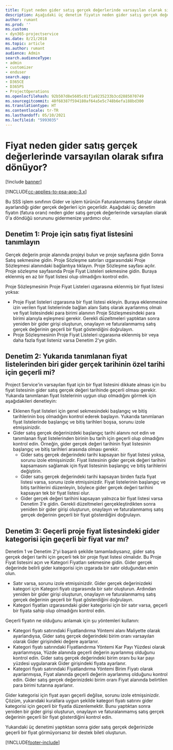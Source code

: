 ```yaml
---
title: Fiyat neden gider satış gerçek değerlerinde varsayılan olarak sıfıra dönüyor?
description: Aşağıdaki üç denetim fiyatın neden gider satış gerçek değerlerinde varsayılan olarak 0'a döndüğü sorununu gidermenize yardımcı olur.
author: rumant
ms.prod: ''
ms.custom:
- dyn365-projectservice
ms.date: 8/21/2018
ms.topic: article
ms.author: rumant
audience: Admin
search.audienceType:
- admin
- customizer
- enduser
search.app:
- D365CE
- D365PS
- ProjectOperations
ms.openlocfilehash: 92b507d8e5605c01f1a9235233b3cd2885070749
ms.sourcegitcommit: 40f68387f594180af64a5e5c748b6efa188bd300
ms.translationtype: HT
ms.contentlocale: tr-TR
ms.lasthandoff: 05/10/2021
ms.locfileid: "5993035"
---
```

# <a name="why-is-the-price-defaulting-to-zero-on-expense-sales-actuals"></a>Fiyat neden gider satış gerçek değerlerinde varsayılan olarak sıfıra dönüyor?

[!include [banner](../includes/psa-now-project-operations.md)]

[!INCLUDE[cc-applies-to-psa-app-3.x](../includes/cc-applies-to-psa-app-3x.md)]

Bu SSS işlem sınıfının Gider ve işlem türünün Faturalanmamış Satışlar olarak ayarlandığı gider gerçek değerleri için geçerlidir. Aşağıdaki üç denetim fiyatın (fatura oranı) neden gider satış gerçek değerlerinde varsayılan olarak 0'a döndüğü sorununu gidermenize yardımcı olur.

## <a name="check-1-identify-the-sales-price-list-for-project"></a>Denetim 1: Proje için satış fiyat listesini tanımlayın

Gerçek değerin proje alanında projeyi bulun ve proje sayfasına gidin Sonra Satış sekmesine gidin. Proje Sözleşme satırları ızgarasındaki Proje Sözleşmesi alanındaki bağlantıya tıklayın. Proje Sözleşme sayfası açılır. Proje sözleşme sayfasında Proje Fiyat Listeleri sekmesine gidin. Buraya eklenmiş en az bir fiyat listesi olup olmadığını kontrol edin.

Proje Sözleşmesinin Proje Fiyat Listeleri ızgarasına eklenmiş bir fiyat listesi yoksa:

- Proje Fiyat listeleri ızgarasına bir fiyat listesi ekleyin. Buraya eklenmesine izin verilen fiyat listelerinde bağlan alanı Satış olarak ayarlanmış olmalı ve fiyat listesindeki para birimi alanının Proje Sözleşmesindeki para birimi alanıyla eşleşmesi gerekir. Gerekli düzeltmeleri yaptıktan sonra yeniden bir gider girişi oluşturun, onaylayın ve faturalanmamış satış gerçek değerinin geçerli bir fiyat gösterdiğini doğrulayın.
- Proje Sözleşmesinin Proje Fiyat Listeleri ızgarasına eklenmiş bir veya daha fazla fiyat listeniz varsa Denetim 2'ye gidin.

## <a name="check-2-are-any-of-the-price-lists-identified-above-valid-for-the-specific-date-of-the-expense-actual"></a>Denetim 2: Yukarıda tanımlanan fiyat listelerinden biri gider gerçek tarihinin özel tarihi için geçerli mi?

Project Service'in varsayılan fiyat için bir fiyat listesini dikkate alması için bu fiyat listesinin gider satış gerçek değeri tarihinde geçerli olması gerekir. Yukarıda tanımlanan fiyat listelerinin uygun olup olmadığını görmek için aşağıdakileri denetleyin:

- Eklenen fiyat listeleri için genel sekmesindeki başlangıç ve bitiş tarihlerinin boş olmadığını kontrol ederek başlayın. Yukarıda tanımlanan fiyat listelerinde başlangıç ve bitiş tarihleri boşsa, sorunu izole etmişsinizdir. 
- Gider satış gerçek değerinizdeki başlangıç tarihi alanını not edin ve tanımlanan fiyat listelerinden birinin bu tarih için geçerli olup olmadığını kontrol edin. Örneğin, gider gerçek değeri tarihinin fiyat listesinin başlangıç ve bitiş tarihleri arasında olması gerekir. 
    - Gider satış gerçek değerindeki tarihi kapsayan bir fiyat listesi yoksa, sorunu izole etmişsinizdir. Fiyat listesinin gider gerçek değeri tarihini kapsamasını sağlamak için fiyat listesinin başlangıç ve bitiş tarihlerini değiştirin. 
    - Gider satış gerçek değerindeki tarihi kapsayan birden fazla fiyat listesi varsa, sorunu izole etmişsinizdir. Fiyat listelerinin başlangıç ve bitiş tarihlerini düzenleyin, böylece gider gerçek değeri tarihini kapsayan tek bir fiyat listesi olur. 
    - Gider gerçek değeri tarihini kapsayan yalnızca bir fiyat listesi varsa Denetim 3'e gidin.
Gerekli düzeltmeleri gerçekleştirdikten sonra yeniden bir gider girişi oluşturun, onaylayın ve faturalanmamış satış gerçek değerinin geçerli bir fiyat gösterdiğini doğrulayın.

## <a name="check-3-is-there-a-valid-price-for-the-expense-category-in-the-applicable-project-price-list"></a>Denetim 3: Geçerli proje fiyat listesindeki gider kategorisi için geçerli bir fiyat var mı? 

Denetim 1 ve Denetim 2'yi başarılı şekilde tamamladıysanız, gider satış gerçek değeri tarihi için geçerli tek bir proje fiyat listesi olmalıdır. Bu Proje Fiyat listesini açın ve Kategori Fiyatları sekmesine gidin. Gider gerçek değerinde belirli gider kategorisi için ızgarada bir satır olduğundan emin olun.
 
- Satır varsa, sorunu izole etmişsinizdir. Gider gerçek değerinizdeki kategori için Kategori fiyatı ızgarasında bir satır oluşturun. Ardından yeniden bir gider girişi oluşturun, onaylayın ve faturalanmamış satış gerçek değerinin geçerli bir fiyat gösterdiğini doğrulayın. 
- Kategori fiyatları ızgarasındaki gider kategorisi için bir satır varsa, geçerli bir fiyata sahip olup olmadığını kontrol edin.

Geçerli fiyatın ne olduğunu anlamak için şu yöntemleri kullanın:

- Kategori fiyatı satırındaki Fiyatlandırma Yöntemi alanı Maliyette olarak ayarlandıysa, Gider satış gerçek değerindeki birim oranı varsayılan olarak Gider girişindeki değere ayarlanır.
- Kategori fiyatı satırındaki Fiyatlandırma Yöntemi Kar Payı Yüzdesi olarak ayarlanmışsa, Yüzde alanında geçerli değerin ayarlanmış olduğunu kontrol edin. Gider satış gerçek değerindeki birim oranı bu kar payı yüzdesi uygulanarak Gider girişindeki fiyata ayarlanır.
- Kategori fiyatı satırındaki Fiyatlandırma Yöntemi Birim Fiyatı olarak ayarlanmışsa, Fiyat alanında geçerli değerin ayarlanmış olduğunu kontrol edin. Gider satış gerçek değerinizdeki birim oranı Fiyat alanında belirtilen para birimi tutarına ayarlanır.

Gider kategorisi için fiyat ayarı geçerli değilse, sorunu izole etmişsinizdir. Çözüm, yukarıdaki kurallara uygun şekilde kategori fiyatı satırını gider kategorisi için geçerli bir fiyatla düzenlemektir. Bunu yaptıktan sonra yeniden bir gider girişi oluşturun, onaylayın ve faturalanmamış satış gerçek değerinin geçerli bir fiyat gösterdiğini kontrol edin.

Yukarıdaki üç denetimi yaptıktan sonra gider satış gerçek değerinizde geçerli bir fiyat görmüyorsanız bir destek bileti oluşturun.




[!INCLUDE[footer-include](../includes/footer-banner.md)]